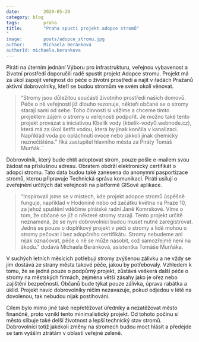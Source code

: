 ```yaml
---
date:         2020-05-20
category: blog
tags:         praha
title:        "Praha spustí projekt adopce stromů"
"
image:        posts/adopce_stromu.jpg
author:       Michaela Beránková
authorId: michaela.berankova
---
```


Piráti na úterním jednání Výboru pro infrastrukturu, veřejnou vybavenost a životní prostředí doporučili radě spustit projekt Adopce stromu. Projekt má za úkol zapojit veřejnost do péče o životní prostředí a najít v řadách Pražanů aktivní dobrovolníky, kteří se budou stromům ve svém okolí věnovat.

> “Stromy jsou důležitou součástí životního prostředí našich domovů. Péče o ně veřejností již dlouho rezonuje, někteří občané se o stromy starají sami od sebe. Toho činnosti si vážíme a chceme tímto projektem zájem o stromy u veřejnosti podpořit. Je možno také tento projekt provázat s iniciativou Kbelík vody (kbelik-vody0.webnode.cz), která má za úkol šetřit vodou, která by jinak končila v kanalizaci. Například voda po opláchnutí ovoce nebo jakkoli jinak chemicky neznečištěna.” říká zastupitel hlavního města za Piráty Tomáš Murňák.¨

Dobrovolník, který bude chtít adoptovat strom, pouze pošle e-mailem svou žádost na příslušnou adresu. Obratem obdrží elektronický certifikát o adopci stromu. Tato data budou také zanesena do anonymní pasportizace stromů, kterou připravuje Technická správa komunikací. Piráti usilují o zveřejnění určitých dat veřejnosti na platformě GISové aplikace.

> “Inspirovali jsme se v místech, kde projekt adopce stromů úspěšně funguje, například v Hodoníně nebo od začátku května na Praze 10, za jehož spuštění vděčíme pirátské radní Janě Komrskové.  Víme o tom, že občané se již o některé stromy starají. Tento projekt určitě neznamená, že se nyní dobrovolníci budou muset nutně zaregistrovat. Jedná se pouze o doplňkový projekt v péči o stromy a lidé mohou o stromy pečovat i bez adopčního certifikátu. Stromy nebudeme ani nijak označovat, péče o ně se může násobit, což samozřejmě není na škodu.” dodává Michaela Beránková, asistentka Tomáše Murňáka.

V suchých letních měsících potřebují stromy zvýšenou zálivku a ne vždy se jim dostává ze strany města takové péče, jakou by potřebovaly. Vzhledem k tomu, že se jedná pouze o podpůrný projekt, zůstává veškerá další péče o stromy na městských firmách, zejména větší zásahy jako je ořez nebo zajištění bezpečnosti. Občanů bude týkat pouze zálivka, úprava rabátka a úklid. Projekt navíc dobrovolníky ničím nezavazuje, pokud odjedou v létě na dovolenou, tak nebudou nijak postihováni.

Cílem bylo mimo jiné také nepřetěžovat úředníky a nezatěžovat město finančně, proto vznikl tento minimalistický projekt. Od tohoto počinu si město slibuje také delší životnost a lepší technický stav stromů. Dobrovolníci totiž jakékoli změny na stromech budou moct hlásit a předejde se tam vyšším ztrátám v oblasti veřejné zeleně.
